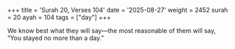 +++
title = 'Surah 20, Verses 104'
date = '2025-08-27'
weight = 2452
surah = 20
ayah = 104
tags = ["day"]
+++

We know best what they will say—the most reasonable of them will say, “You stayed no more than a day.”
